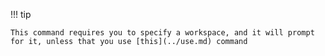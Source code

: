 !!! tip

    This command requires you to specify a workspace, and it will prompt for it, unless that you use [this](../use.md) command
